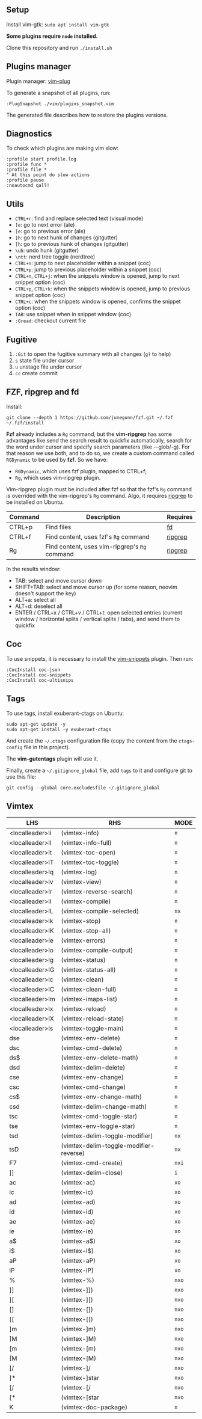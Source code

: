 ## Setup
Install vim-gtk: `sudo apt install vim-gtk`

**Some plugins require `node` installed.**

Clone this repository and run `./install.sh`

## Plugins manager
Plugin manager: [vim-plug](https://github.com/junegunn/vim-plug)

To generate a snapshot of all plugins, run:

```
:PlugSnapshot ./vim/plugins_snapshot.vim
```

The generated file describes how to restore the plugins versions.

## Diagnostics
To check which plugins are making vim slow:

```
:profile start profile.log
:profile func *
:profile file *
" At this point do slow actions
:profile pause
:noautocmd qall!
```

## Utils

- `CTRL+r`: find and replace selected text (visual mode)
- `]e`: go to next error (ale)
- `[e`: go to previous error (ale)
- `]h`: go to next hunk of changes (gitgutter)
- `[h`: go to previous hunk of changes (gitgutter)
- `\uh`: undo hunk (gitgutter)
- `\ntt`: nerd tree toggle (nerdtree)
- `CTRL+n`: jump to next placeholder within a snippet (coc)
- `CTRL+p`: jump to previous placeholder within a snippet (coc)
- `CTRL+n`, `CTRL+j`: when the snippets window is opened, jump to next snippet option (coc)
- `CTRL+p`, `CTRL+k`: when the snippets window is opened, jump to previous snippet option (coc)
- `CTRL+c`: when the snippets window is opened, confirms the snippet option (coc)
- `TAB`: use snippet when in snippet window (coc)
- `:Gread`: checkout current file

## Fugitive

1. `:Git` to open the fugitive summary with all changes (`g?` to help)
2. `s` state file under cursor
3. `u` unstage file under cursor
4. `cc` create commit

## FZF, ripgrep and fd

Install:

```
git clone --depth 1 https://github.com/junegunn/fzf.git ~/.fzf
~/.fzf/install
```

**Fzf** already includes a `Rg` command, but the **vim-ripgrep** has some
advantages like send the search result to quickfix automatically, search for
the word under cursor and specify search parameters (like --glob/-g).  For that
reason we use both, and to do so, we create a custom command called `RGDynamic`
to be used by **fzf**. So we have:

- `RGDynamic`, which uses fzf plugin, mapped to CTRL+f;
- `Rg`, which uses vim-ripgrep plugin.

Vim-ripgrep plugin must be included after fzf so that the fzf's `Rg` command is
overrided with the vim-ripgrep's `Rg` command. Algo, it requires
[ripgrep](https://github.com/BurntSushi/ripgrep#installation) to be installed
on Ubuntu.

| Command | Description                                   | Requires                                                        |
| ------- | --------------------------------------------- | --------------------------------------------------------------- |
| CTRL+p  | Find files                                    | [fd](https://github.com/sharkdp/fd)                             |
| CTRL+f  | Find content, uses fzf's `Rg` command         | [ripgrep](https://github.com/BurntSushi/ripgrep#installation)   |
| Rg      | Find content, uses vim-ripgrep's `Rg` command | [ripgrep](https://github.com/BurntSushi/ripgrep#installation)   |

In the results window:

- TAB: select and move cursor down
- SHIFT+TAB: select and move cursor up (for some reason, neovim doesn't support the key)
- ALT+a: select all
- ALT+d: deselect all
- ENTER / CTRL+x / CTRL+v / CTRL+t: open selected entries (current window / horizontal splits / vertical splits / tabs), and send them to quickfix

## Coc

To use snippets, it is necessary to install the [vim-snippets](https://github.com/honza/vim-snippets) plugin. Then run:

```
:CocInstall coc-json
:CocInstall coc-snippets
:CocInstall coc-ultisnips
```
## Tags

To use tags, install exuberant-ctags on Ubuntu:

```
sudo apt-get update -y
sudo apt-get install -y exuberant-ctags
```

And create the `~/.ctags` configuration file (copy the content from the `ctags-config` file in this project).

The **vim-gutentags** plugin will use it.

Finally, create a `~/.gitignore_global` file, add `tags` to it and configure git to use this file:

```
git config --global core.excludesfile ~/.gitignore_global
```

## Vimtex

| LHS              | RHS                                          | MODE  |
| ---------------- | -------------------------------------------- | ----- |
| \<localleader>li  | <plug>(vimtex-info)                          | `n`     |
| \<localleader>lI  | <plug>(vimtex-info-full)                     | `n`     |
| \<localleader>lt  | <plug>(vimtex-toc-open)                      | `n`     |
| \<localleader>lT  | <plug>(vimtex-toc-toggle)                    | `n`     |
| \<localleader>lq  | <plug>(vimtex-log)                           | `n`     |
| \<localleader>lv  | <plug>(vimtex-view)                          | `n`     |
| \<localleader>lr  | <plug>(vimtex-reverse-search)                | `n`     |
| \<localleader>ll  | <plug>(vimtex-compile)                       | `n`     |
| \<localleader>lL  | <plug>(vimtex-compile-selected)              | `nx`    |
| \<localleader>lk  | <plug>(vimtex-stop)                          | `n`     |
| \<localleader>lK  | <plug>(vimtex-stop-all)                      | `n`     |
| \<localleader>le  | <plug>(vimtex-errors)                        | `n`     |
| \<localleader>lo  | <plug>(vimtex-compile-output)                | `n`     |
| \<localleader>lg  | <plug>(vimtex-status)                        | `n`     |
| \<localleader>lG  | <plug>(vimtex-status-all)                    | `n`     |
| \<localleader>lc  | <plug>(vimtex-clean)                         | `n`     |
| \<localleader>lC  | <plug>(vimtex-clean-full)                    | `n`     |
| \<localleader>lm  | <plug>(vimtex-imaps-list)                    | `n`     |
| \<localleader>lx  | <plug>(vimtex-reload)                        | `n`     |
| \<localleader>lX  | <plug>(vimtex-reload-state)                  | `n`     |
| \<localleader>ls  | <plug>(vimtex-toggle-main)                   | `n`     |
| dse              | <plug>(vimtex-env-delete)                    | `n`     |
| dsc              | <plug>(vimtex-cmd-delete)                    | `n`     |
| ds$              | <plug>(vimtex-env-delete-math)               | `n`     |
| dsd              | <plug>(vimtex-delim-delete)                  | `n`     |
| cse              | <plug>(vimtex-env-change)                    | `n`     |
| csc              | <plug>(vimtex-cmd-change)                    | `n`     |
| cs$              | <plug>(vimtex-env-change-math)               | `n`     |
| csd              | <plug>(vimtex-delim-change-math)             | `n`     |
| tsc              | <plug>(vimtex-cmd-toggle-star)               | `n`     |
| tse              | <plug>(vimtex-env-toggle-star)               | `n`     |
| tsd              | <plug>(vimtex-delim-toggle-modifier)         | `nx`    |
| tsD              | <plug>(vimtex-delim-toggle-modifier-reverse) | `nx`    |
| F7               | <plug>(vimtex-cmd-create)                    | `nxi`   |
| ]]               | <plug>(vimtex-delim-close)                   | `i`     |
| ac               | <plug>(vimtex-ac)                            | `xo`    |
| ic               | <plug>(vimtex-ic)                            | `xo`    |
| ad               | <plug>(vimtex-ad)                            | `xo`    |
| id               | <plug>(vimtex-id)                            | `xo`    |
| ae               | <plug>(vimtex-ae)                            | `xo`    |
| ie               | <plug>(vimtex-ie)                            | `xo`    |
| a$               | <plug>(vimtex-a$)                            | `xo`    |
| i$               | <plug>(vimtex-i$)                            | `xo`    |
| aP               | <plug>(vimtex-aP)                            | `xo`    |
| iP               | <plug>(vimtex-iP)                            | `xo`    |
| %                | <plug>(vimtex-%)                             | `nxo`   |
| ]]               | <plug>(vimtex-]])                            | `nxo`   |
| ][                |<plug>(vimtex-][)                              | `nxo`   |
| []               | <plug>(vimtex-[])                            | `nxo`   |
| [[               | <plug>(vimtex-[[)                            | `nxo`   |
| ]m               | <plug>(vimtex-]m)                            | `nxo`   |
| ]M               | <plug>(vimtex-]M)                            | `nxo`   |
| [m               | <plug>(vimtex-[m)                            | `nxo`   |
| [M               | <plug>(vimtex-[M)                            | `nxo`   |
| ]/               | <plug>(vimtex-]/                             | `nxo`   |
| ]*               | <plug>(vimtex-]star                          | `nxo`   |
| [/               | <plug>(vimtex-[/                             | `nxo`   |
| [*               | <plug>(vimtex-[star                          | `nxo`   |
| K                | <plug>(vimtex-doc-package)                   | `n`     |
